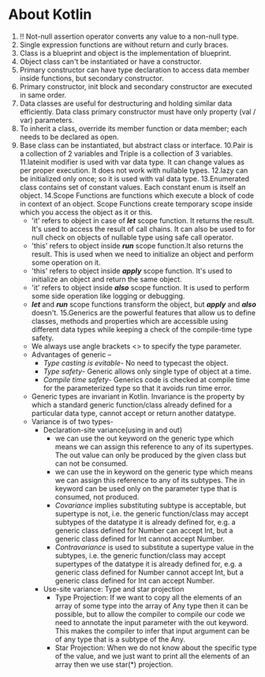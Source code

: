 # About Kotlin

1. !! Not-null assertion operator converts any value to a non-null type.
2. Single expression functions are without return and curly braces.
3. Class is a blueprint and object is the implementation of blueprint.
4. Object class can't be instantiated or have a constructor.
5. Primary constructor can have type declaration to access data member inside functions, but secondary constructor.
6. Primary constructor, init block and secondary constructor are executed in same order.
7. Data classes are useful for destructuring and holding similar data efficiently. Data class primary constructor must have only property (val / var) parameters.
8. To inherit a class, override its member function or data member; each needs to be declared as open. 
9. Base class can be instantiated, but abstract class or interface.
10.Pair is a collection of 2 variables and Triple is a collection of 3 variables.
11.lateinit modifier is used with var data type. It can change values as per proper execution. It does not work with nullable types.
12.lazy can be initialized only once; so it is used with val data type.
13.Enumerated class contains set of constant values. Each constant enum is itself an object.
14.Scope Functions are functions which execute a block of code in context of an object. Scope Functions create temporary scope inside which you access the object as it or this.
   * 'it' refers to object in case of ***let*** scope function. It returns the result. It's used to access the result of call chains. It can also be used to for null check on objects of nullable type using safe call operator.
   * 'this' refers to object inside ***run*** scope function.It also returns the result. This is used when we need to initialize an object and perform some operation on it.
   * 'this' refers to object inside ***apply*** scope function. It's used to initialize an object and return the same object.
   * 'it' refers to object inside ***also*** scope function. It is used to perform some side operation like logging or debugging.
   * ***let*** and ***run*** scope functions transform the object, but ***apply*** and ***also*** doesn't.
15.Generics are the powerful features that allow us to define classes, methods and properties which are accessible using different data types while keeping a check of the compile-time type safety.
   * We always use angle brackets <> to specify the type parameter. 
   * Advantages of generic –
     * *Type casting is evitable*- No need to typecast the object. 
     * *Type safety*- Generic allows only single type of object at a time.
     * *Compile time safety*- Generics code is checked at compile time for the parameterized type so that it avoids run time error. 
   * Generic types are invariant in Kotlin. Invariance is the property by which a standard generic function/class already defined for a particular data type, cannot accept or return another datatype.
   * Variance is of two types-
     * Declaration-site variance(using in and out)
       * we can use the out keyword on the generic type which means we can assign this reference to any of its supertypes. The out value can only be produced by the given class but can not be consumed.
       * we can use the in keyword on the generic type which means we can assign this reference to any of its subtypes. The in keyword can be used only on the parameter type that is consumed, not produced.
       * *Covariance* implies substituting subtype is acceptable, but supertype is not, i.e. the generic function/class may accept subtypes of the datatype it is already defined for, e.g. a generic class defined for Number can accept Int, but a generic class defined for Int cannot accept Number.
       * *Contravariance* is used to substitute a supertype value in the subtypes, i.e. the generic function/class may accept supertypes of the datatype it is already defined for, e.g. a generic class defined for Number cannot accept Int, but a generic class defined for Int can accept Number.  
     * Use-site variance: Type and star projection
       * Type Projection: If we want to copy all the elements of an array of some type into the array of Any type then it can be possible, but to allow the compiler to compile our code we need to annotate the input parameter with the out keyword. This makes the compiler to infer that input argument can be of any type that is a subtype of the Any.
       * Star Projection: When we do not know about the specific type of the value, and we just want to print all the elements of an array then we use star(*) projection.
   